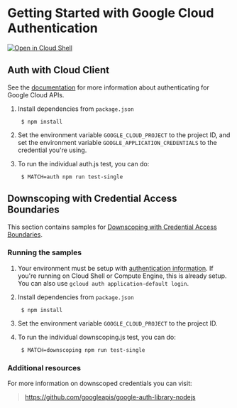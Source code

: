 # Getting Started with Google Cloud Authentication

[![Open in Cloud Shell][shell_img]][shell_link]

[shell_img]: http://gstatic.com/cloudssh/images/open-btn.png
[shell_link]: https://console.cloud.google.com/cloudshell/open?git_repo=https://github.com/GoogleCloudPlatform/nodejs-docs-samples&page=editor&open_in_editor=auth/README.md

## Auth with Cloud Client

See the [documentation][auth-docs] for more information about authenticating for Google Cloud APIs.

[auth-docs]: https://cloud.google.com/docs/authentication/production

1. Install dependencies from `package.json`

        $ npm install

2. Set the environment variable `GOOGLE_CLOUD_PROJECT` to the project ID, and set the environment variable `GOOGLE_APPLICATION_CREDENTIALS` to the credential you're using.

3. To run the individual auth.js test, you can do:

        $ MATCH=auth npm run test-single

## Downscoping with Credential Access Boundaries

This section contains samples for
[Downscoping with Credential Access Boundaries](https://cloud.google.com/iam/docs/downscoping-short-lived-credentials).

### Running the samples

1. Your environment must be setup with [authentication
information](https://developers.google.com/identity/protocols/application-default-credentials#howtheywork). If you're running on Cloud Shell or Compute Engine, this is already setup. You can also use `gcloud auth application-default login`.

2. Install dependencies from `package.json`

        $ npm install

3. Set the environment variable `GOOGLE_CLOUD_PROJECT` to the project ID.

4. To run the individual downscoping.js test, you can do:

        $ MATCH=downscoping npm run test-single

### Additional resources

For more information on downscoped credentials you can visit:

> https://github.com/googleapis/google-auth-library-nodejs